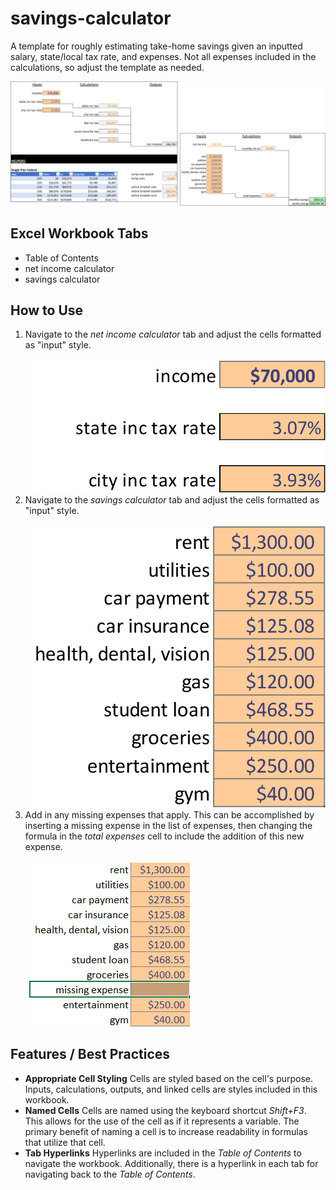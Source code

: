 # savings-calculator
A template for roughly estimating take-home savings given an inputted salary, state/local tax rate, and expenses.  Not all expenses included in the calculations, so adjust the template as needed.

![example.png](./images/example.png)

## Excel Workbook Tabs

<ul>
  <li>Table of Contents</li>
  <li>net income calculator</li>
  <li>savings calculator</li>
</ul>

## How to Use

<ol>
  <li>
    Navigate to the <em>net income calculator</em> tab and adjust the cells formatted as "input" style.
    <br></br>
    <img src="./images/net-income-inputs.png"></img>
  </li>
  <li>
    Navigate to the <em>savings calculator</em> tab and adjust the cells formatted as "input" style.
    <br></br>  
    <img src="./images/savings-inputs.png"></img>
  </li>
  <li>
    Add in any missing expenses that apply.  This can be accomplished by inserting a missing expense in the list of expenses, then changing the formula in the <em>total expenses</em> cell to include the addition of this new expense.
    <br></br>
    <img src="./images/missing-expense.png"></img>
  </li>
</ol>

## Features / Best Practices

<ul>
  <li>
    <b>Appropriate Cell Styling</b>
    Cells are styled based on the cell's purpose.  Inputs, calculations, outputs, and linked cells are styles included in this workbook.
  </li>
  <li>
    <b>Named Cells</b>
    Cells are named using the keyboard shortcut <em>Shift+F3</em>.  This allows for the use of the cell as if it represents a variable.  The primary benefit of naming a cell is to increase readability in formulas that utilize that cell.
  </li>
  <li>
    <b>Tab Hyperlinks</b>
    Hyperlinks are included in the <em>Table of Contents</em> to navigate the workbook.  Additionally, there is a hyperlink in each tab for navigating back to the <em>Table of Contents</em>.
  </li>
</ul>

